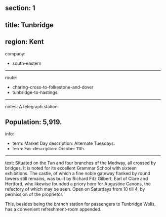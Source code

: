 section: 1
----
title: Tunbridge
----
region: Kent
----
company:
- south-eastern
----
route:
- charing-cross-to-folkestone-and-dover
- tunbridge-to-hastings
----
notes: A telegraph station.

Population: 5,919.
----
info:
- term: Market Day
  description: Alternate Tuesdays.
- term: Fair
  description: October 11th.
----
text: Situated on the Tun and four branches of the Medway, all crossed by bridges. It is noted for its excellent Grammar School with sixteen exhibitions. The castle, of which a fine noble gateway flanked by round towers still remains, was built by Richard Fitz Gilbert, Earl of Clare and Hertford, who likewise founded a priory here for Augustine Canons, the refectory of which may be seen. Open on Saturdays from 10 till 4, by permission of the proprietor.

This, besides being the branch station for passengers to Tunbridge Wells, has a convenient refreshment-room appended.
